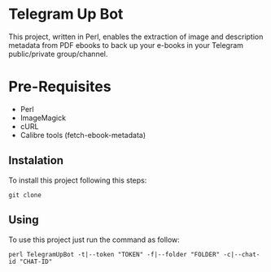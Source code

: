 # Telegram Up Bot

This project, written in Perl, enables the extraction of image and description metadata from PDF ebooks to back up your e-books in your Telegram public/private group/channel.

# Pre-Requisites

- Perl
- ImageMagick
- cURL
- Calibre tools (fetch-ebook-metadata)

## Instalation

To install this project following this steps:

``` 
git clone
```

## Using
To use this project just run the command as follow:

```
perl TelegramUpBot -t|--token "TOKEN" -f|--folder "FOLDER" -c|--chat-id "CHAT-ID"
``` 

